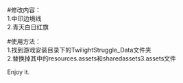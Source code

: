 #修改内容：</br>
1.中印边境线</br>
2.青天白日红旗</br>

#使用方法：</br>
1.找到游戏安装目录下的TwilightStruggle_Data文件夹</br>
2.替换掉其中的resources.assets和sharedassets3.assets文件</br>

Enjoy it.
